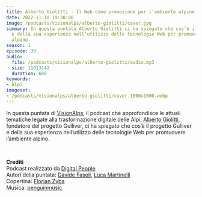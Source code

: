 ```yaml
---
title: Alberto Giolitti - Il Web come promozione per l’ambiente alpino @Aosta
date: 2022-11-10 19:30:00
image: /podcasts/visionalps/alberto-giolitti/cover.jpg
summary: In questa puntata Alberto Giolitti ci ha spiegato che cos’è il progetto Gulliver
  e della sua esperienza nell’utilizzo delle tecnologie Web per promuovere l’ambiente
  alpino.
season: 1
episode: 39
audio:
  file: /podcasts/visionalps/alberto-giolitti/audio.mp3
  size: 11013142
  duration: 688
keywords:
- Alpi
imageset:
- /podcasts/visionalps/alberto-giolitti/cover.1000x1000.webp
---
```


In questa puntata di [VisionAlps](https://www.visionalps.com/), il podcast che approfondisce le attuali tematiche legate alla trasformazione digitale delle Alpi, [Alberto Giolitti](https://www.linkedin.com/in/albertogiolitti/), fondatore del progetto Gulliver, ci ha spiegato che cos’è il progetto Gulliver e della sua esperienza nell’utilizzo delle tecnologie Web per promuovere l’ambiente alpino.

<br>

**Crediti**<br>
Podcast realizzato da [Digital People](https://w3id.org/digitalpeople)<br>
Autori della puntata: [Davide Fasoli](https://www.linkedin.com/in/davide-fasoli-2b3246179/), [Luca Martinelli](https://www.linkedin.com/in/luca-martinelli/)<br>
Copertina: [Florian Zyba](https://www.linkedin.com/in/florian-zyba/)<br>
Musica: [penguinmusic](https://pixabay.com/users/penguinmusic-24940186/)